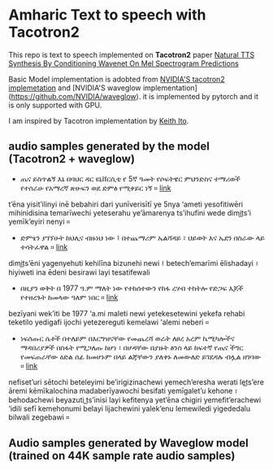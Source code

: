 # Amharic Text to speech with Tacotron2 

This repo is text to speech implemented on **Tacotron2** paper [Natural TTS Synthesis By Conditioning Wavenet On Mel Spectrogram Predictions](https://arxiv.org/pdf/1712.05884.pdf)

Basic Model implementation is adobted from [NVIDIA'S tacotron2 implemetation](https://github.com/NVIDIA/tacotron2) and [NVIDIA'S waveglow implementation] (https://github.com/NVIDIA/waveglow). it is implemented by pytorch and it is only supported with GPU. 

I am inspired by Tacotron implementation by [Keith Ito](https://github.com/keithito/tacotron).

## audio samples generated by the model (Tacotron2 + waveglow)

* ጤና ይስጥልኝ እኔ በባህር ዳር ዩኒቨርሲቲ የ 5ኛ ዓመት የሶፍትዌር ምህንድስና ተማሪወች የተሰራሁ የአማረኛ ጽሁፍን ወደ ድምፅ የሚቀይር ነኝ ። [link](https://github.com/EdenMelaku/Amharic-TTS-with-Tacotron2/blob/master/Generated%20Audio%20samples/103_synthesis.wav)

t’ēna yisit’ilinyi inē bebahiri dari yunīverisītī ye 5nya ‘ameti yesofitiwēri mihinidisina temarīwechi yeteserahu ye’āmarenya ts’ihufini wede dimit͟s’i yemīk’eyiri nenyi ።


* ድምፄን ያገኘሁት ከህሊና ብዙነህ ነው ፤ በተጨማሪም ኤልሻዳይ ፣ ህይወት እና ኤደን በስራው ላይ ተሳትፈዋል ። [link](https://github.com/EdenMelaku/Amharic-TTS-with-Tacotron2/blob/master/Generated%20Audio%20samples/104_synthesis.wav)

dimit͟s’ēni yagenyehuti kehilīna bizunehi newi ፤ betech’emarīmi ēlishadayi ፣ hiyiweti ina ēdeni besirawi layi tesatifewali


* በዚያን ወቅት  በ 1977 ዓ.ም ማለት ነው የተከሰተውን የከፋ ረሃብ ተከትሎ የድጋፍ እጆች የተዘረጉት ከመላው ዓለም ነበር ። [link](https://github.com/EdenMelaku/Amharic-TTS-with-Tacotron2/blob/master/Generated%20Audio%20samples/2_synthesis_last.wav)

bezīyani wek’iti  be 1977 ‘a.mi maleti newi yetekesetewini yekefa rehabi teketilo yedigafi ijochi yetezereguti kemelawi ‘alemi neberi ።


* ነፍሰጡር ሴቶች በተለይም በእርግዝናቸው የመጨረሻ ወራት ለፀረ አረም ኬሚካሎችና ማዳበሪያዎች በስፋት የሚጋለጡ ከሆነ ፣ በሆዳቸው በያዙት ፅንስ ላይ ከፍተኛ የጤና ችግር የመፍጠራቸው ዕድል ሰፊ ከመሆኑም በላይ ልጃቸውን ያለቀኑ ለመውለድ ይገደዳሉ ብሏል ዘገባው ። [link](https://github.com/EdenMelaku/Amharic-TTS-with-Tacotron2/blob/master/Generated%20Audio%20samples/10_synthesis_last.wav)

nefiset’uri sētochi beteleyimi be’irigizinachewi yemech’eresha werati let͟s’ere āremi kēmīkalochina madaberīyawochi besifati yemīgalet’u kehone ፣ behodachewi beyazuti t͟s’inisi layi kefitenya yet’ēna chigiri yemefit’erachewi ‘idili sefī kemehonumi belayi lijachewini yalek’enu lemewiledi yigededalu bilwali zegebawi ።




## Audio samples generated by Waveglow model (trained on 44K sample rate audio samples)





